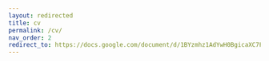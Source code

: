 ```yaml
---
layout: redirected
title: cv
permalink: /cv/
nav_order: 2
redirect_to: https://docs.google.com/document/d/1BYzmhz1AdYwH0BgicaXC7FKoBGYdZsyGA2djUgxvEpg/edit?usp=sharing
---
```

